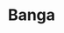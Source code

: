 ---
title: "Banga"
title_bn: "বঙ্গ ঝরা"
description: "Banga jhora starts from Janekona and ends at the Chinakur bil."
---